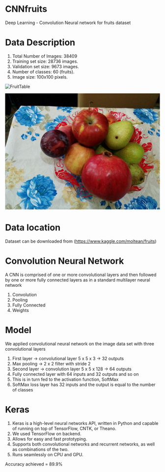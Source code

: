 # CNNfruits
Deep Learning - Convolution Neural network for fruits dataset

# Data Description
1. Total Number of Images: 38409
2. Training set size: 28736 images.
3. Validation set size: 9673 images.
4. Number of classes: 60 (fruits).
5. Image size: 100x100 pixels.

![FruitTable](https://github.com/ashishT1712/CNNfruits/blob/master/Capture.PNG)


![multifruits](https://github.com/ashishT1712/CNN-Fruits-Classifier/blob/master/test%20fruits/apple_apricot_peach_peach(flat)_pomegranate_pear_plum_3.jpg)


# Data location
Dataset can be downloaded from (https://www.kaggle.com/moltean/fruits)

# Convolution Neural Network
A CNN is comprised of one or more convolutional layers and then followed by one or more fully connected layers as in a standard multilayer neural network
1. Convolution
2. Pooling
3. Fully Connected
4. Weights

# Model
We applied convolutional neural network on the image data set with three convolutional layers
1. First layer -> convolutional layer 5 x 5 x 3 -> 32 outputs
2. Max pooling -> 2 x 2 filter with stride 2
3. Second layer -> convolution layer 5 x 5 x 128 -> 64 outputs
4. Fully connected layer with 64 inputs and 32 outputs and so on
5. This is in turn fed to the activation function, SoftMax
6. SoftMax loss layer has 32 inputs and the output is equal to the number of classes

# Keras
1. Keras is a high-level neural networks API, written in Python and capable of running on top of TensorFlow, CNTK, or Theano.
2. We used TensorFlow on backend.
3. Allows for easy and fast prototyping.
4. Supports both convolutional networks and recurrent networks, as well as combinations of the two.
5. Runs seamlessly on CPU and GPU.

Accuracy achieved = 89.9%
